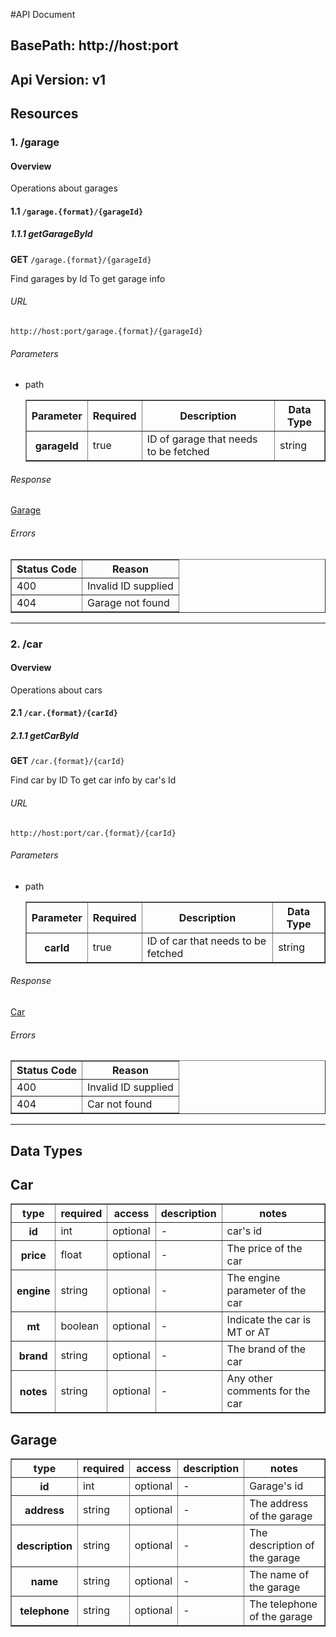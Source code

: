 #API Document


## BasePath: http://host:port

## Api Version: v1

## Resources
### 1. /garage
#### Overview
Operations about garages

#### 1.1 `/garage.{format}/{garageId}`
##### 1.1.1 getGarageById
**GET** `/garage.{format}/{garageId}`

Find garages by Id
To get garage info

###### URL
    http://host:port/garage.{format}/{garageId}
###### Parameters
- path

    <table border="1">
        <tr>
            <th>Parameter</th>
            <th>Required</th>
            <th>Description</th>
            <th>Data Type</th>
        </tr>
        <tr>
            <th>garageId</th>
            <td>true</td>
            <td>ID of garage that needs to be fetched</td>
            <td>string</td>
        </tr>
    </table>

###### Response
[Garage](#Garage)


###### Errors
<table border="1">
    <tr>
        <th>Status Code</th>
        <th>Reason</th>
    </tr>
        <tr>
            <td>400</td>
            <td>Invalid ID supplied</td>
        </tr>
        <tr>
            <td>404</td>
            <td>Garage not found</td>
        </tr>
</table>


- - -
### 2. /car
#### Overview
Operations about cars

#### 2.1 `/car.{format}/{carId}`
##### 2.1.1 getCarById
**GET** `/car.{format}/{carId}`

Find car by ID
To get car info by car's Id

###### URL
    http://host:port/car.{format}/{carId}
###### Parameters
- path

    <table border="1">
        <tr>
            <th>Parameter</th>
            <th>Required</th>
            <th>Description</th>
            <th>Data Type</th>
        </tr>
        <tr>
            <th>carId</th>
            <td>true</td>
            <td>ID of car that needs to be fetched</td>
            <td>string</td>
        </tr>
    </table>

###### Response
[Car](#Car)


###### Errors
<table border="1">
    <tr>
        <th>Status Code</th>
        <th>Reason</th>
    </tr>
        <tr>
            <td>400</td>
            <td>Invalid ID supplied</td>
        </tr>
        <tr>
            <td>404</td>
            <td>Car not found</td>
        </tr>
</table>


- - -

## Data Types


## <a name="Car">Car</a>

<table border="1">
    <tr>
        <th>type</th>
        <th>required</th>
        <th>access</th>
        <th>description</th>
        <th>notes</th>
    </tr>
        <tr>
            <th>id</th>
            <td>int</td>
            <td>optional</td>
            <td>-</td>
            <td>car's id</td>
        </tr>
        <tr>
            <th>price</th>
            <td>float</td>
            <td>optional</td>
            <td>-</td>
            <td>The price of the car</td>
        </tr>
        <tr>
            <th>engine</th>
            <td>string</td>
            <td>optional</td>
            <td>-</td>
            <td>The engine parameter of the car</td>
        </tr>
        <tr>
            <th>mt</th>
            <td>boolean</td>
            <td>optional</td>
            <td>-</td>
            <td>Indicate the car is MT or AT</td>
        </tr>
        <tr>
            <th>brand</th>
            <td>string</td>
            <td>optional</td>
            <td>-</td>
            <td>The brand of the car</td>
        </tr>
        <tr>
            <th>notes</th>
            <td>string</td>
            <td>optional</td>
            <td>-</td>
            <td>Any other comments for the car</td>
        </tr>
</table>



## <a name="Garage">Garage</a>

<table border="1">
    <tr>
        <th>type</th>
        <th>required</th>
        <th>access</th>
        <th>description</th>
        <th>notes</th>
    </tr>
        <tr>
            <th>id</th>
            <td>int</td>
            <td>optional</td>
            <td>-</td>
            <td>Garage's id</td>
        </tr>
        <tr>
            <th>address</th>
            <td>string</td>
            <td>optional</td>
            <td>-</td>
            <td>The address of the garage</td>
        </tr>
        <tr>
            <th>description</th>
            <td>string</td>
            <td>optional</td>
            <td>-</td>
            <td>The description of the garage</td>
        </tr>
        <tr>
            <th>name</th>
            <td>string</td>
            <td>optional</td>
            <td>-</td>
            <td>The name of the garage</td>
        </tr>
        <tr>
            <th>telephone</th>
            <td>string</td>
            <td>optional</td>
            <td>-</td>
            <td>The telephone of the garage</td>
        </tr>
</table>



